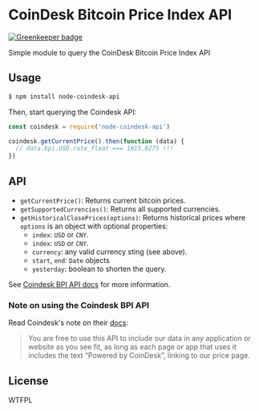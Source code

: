 # CoinDesk Bitcoin Price Index API

[![Greenkeeper badge](https://badges.greenkeeper.io/gabmontes/node-coindesk-api.svg)](https://greenkeeper.io/)

Simple module to query the CoinDesk Bitcoin Price Index API

## Usage

```bash
$ npm install node-coindesk-api
```

Then, start querying the Coindesk API:

```js
const coindesk = require('node-coindesk-api')

coindesk.getCurrentPrice().then(function (data) {
  // data.bpi.USD.rate_float === 1015.0275 !!!
})
```

## API

- `getCurrentPrice()`: Returns current bitcoin prices.
- `getSupportedCurrencies()`: Returns all supported currencies.
- `getHistoricalClosePrices(options)`: Returns historical prices where `options` is an object with optional properties:
  - `index`: `USD` or `CNY`.
  - `index`: `USD` or `CNY`.
  - `currency`: any valid currency sting (see above).
  - `start`, `end`: `Date` objects
  - `yesterday`: boolean to shorten the query.

See [Coindesk BPI API docs](http://www.coindesk.com/api) for more information.

### Note on using the Coindesk BPI API

Read Coindesk's note on their [docs](http://www.coindesk.com/api):

> You are free to use this API to include our data in any application or website as you see fit, as long as each page or app that uses it includes the text “Powered by CoinDesk”, linking to our price page.

## License

WTFPL

